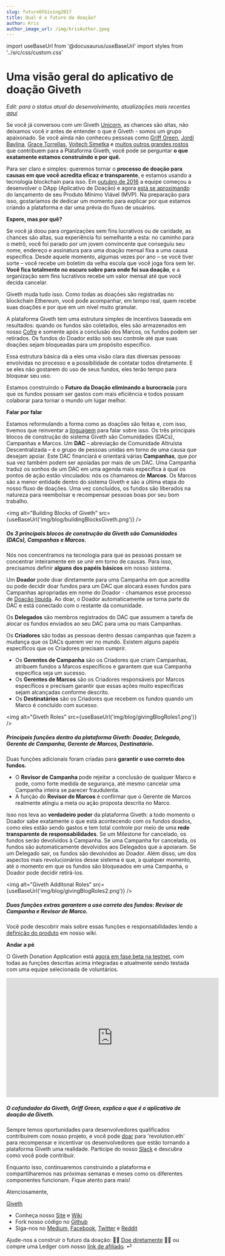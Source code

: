 ```yaml
---
slug: futureOfGiving2017
title: Qual é o futuro da doação?
author: Kris
author_image_url: /img/krisAuthor.jpeg
---
```

import useBaseUrl from '@docusaurus/useBaseUrl'
import styles from '../src/css/custom.css'


Uma visão geral do aplicativo de doação Giveth
==============================================

_Edit: para o status atual do desenvolvimento, atualizações mais recentes_ [_aqui_](https://medium.com/giveth/tagged/dappening)

Se você já conversou com um Giveth [Unicorn](https://medium.com/giveth/giveth-introduces-decentralized-altruistic-communities-dacs-d1155a79bdc4), as chances são altas, não deixamos você ir antes de entender o que é Giveth - somos um grupo apaixonado. Se você ainda não conheceu pessoas como [Griff Green](https://medium.com/@thegrifft), [Jordi Baylina](https://github.com/jbaylina), [Grace Torrellas](https://twitter.com/GraceTorrellas), [Vojtech Simetka](https://github.com/vojtechsimetka) e [muitos outros grandes rostos](https://wiki.giveth.io/dac/team-organisation/) que contribuem para a Plataforma Giveth, você pode se perguntar **o que exatamente estamos construindo e por quê.**

Para ser claro e simples: queremos tornar o **processo de doação para causas em que você acredita eficaz e transparente**, e estamos usando a tecnologia blockchain para isso. Em [outubro de 2016](https://medium.com/giveth/the-minime-token-open-sourced-by-giveth-2710c0210787) a equipe começou a desenvolver o DApp (Aplicativo de Doação) e agora [está se aproximando](https://wiki.giveth.io/dapp) do lançamento de seu Produto Mínimo Viável (MVP). Na preparação para isso, gostaríamos de dedicar um momento para explicar por que estamos criando a plataforma e dar uma prévia do fluxo de usuários.

**Espere, mas por quê?**

Se você já doou para organizações sem fins lucrativos ou de caridade, as chances são altas, sua experiência foi semelhante a esta: no caminho para o metrô, você foi parado por um jovem convincente que conseguiu seu nome, endereço e assinatura para uma doação mensal fixa a uma causa específica. Desde aquele momento, algumas vezes por ano – se você tiver sorte – você recebe um boletim da velha escola que você joga fora sem ler. **Você fica totalmente no escuro sobre para onde foi sua doação**, e a organização sem fins lucrativos recebe um valor mensal até que você decida cancelar.

Giveth muda tudo isso. Como todas as doações são registradas no blockchain Ethereum, você pode acompanhar, em tempo real, quem recebe suas doações e por que em um nível muito granular.

A plataforma Giveth tem uma estrutura simples de incentivos baseada em resultados: quando os fundos são coletados, eles são armazenados em nosso [Cofre](https://medium.com/giveth/the-vault-contract-open-sourced-by-giveth-fe2261f7b91b) e somente após a conclusão dos Marcos, os fundos podem ser retirados. Os fundos do Doador estão sob seu controle até que suas doações sejam bloqueadas para um propósito específico.

Essa estrutura básica dá a eles uma visão clara das diversas pessoas envolvidas no processo e a possibilidade de contatar todos diretamente. E se eles não gostarem do uso de seus fundos, eles terão tempo para bloquear seu uso.

Estamos construindo o **Futuro da Doação eliminando a burocracia** para que os fundos possam ser gastos com mais eficiência e todos possam colaborar para tornar o mundo um lugar melhor.

**Falar por falar**

Estamos reformulando a forma como as doações são feitas e, com isso, tivemos que reinventar a [linguagem](http://wiki.giveth.io/dapp/product-definition) para falar sobre isso. Os três principais blocos de construção do sistema Giveth são Comunidades (DACs), Campanhas e Marcos. Um **DAC** – abreviação de Comunidade Altruísta Descentralizada – é o grupo de pessoas unidas em torno de uma causa que desejam apoiar. Este DAC financiará e orientará várias **Campanhas**, que por sua vez também podem ser apoiadas por mais de um DAC. Uma Campanha traduz os sonhos de um DAC em uma agenda mais específica à qual os pontos de ação estão vinculados: nós os chamamos de **Marcos**. Os Marcos são a menor entidade dentro do sistema Giveth e são a última etapa do nosso fluxo de doações. Uma vez concluídos, os fundos são liberados na natureza para reembolsar e recompensar pessoas boas por seu bom trabalho.

<img alt="Building Blocks of Giveth" src={useBaseUrl('img/blog/buildingBlocksGiveth.png')} />

##### Os 3 principais blocos de construção da Giveth são Comunidades (DACs), Campanhas e Marcos.

Nós nos concentramos na tecnologia para que as pessoas possam se concentrar inteiramente em se unir em torno de causas. Para isso, precisamos definir **alguns dos papéis básicos** em nosso sistema.

Um **Doador** pode doar diretamente para uma Campanha em que acredita ou pode decidir doar fundos para um DAC que alocará esses fundos para Campanhas apropriadas em nome do Doador - chamamos esse processo de [Doação líquida](https://medium.com/giveth/liquid-democracy-what-that-bd3c63e8df52). Ao doar, o Doador automaticamente se torna parte do DAC e está conectado com o restante da comunidade.

Os **Delegados** são membros registrados do DAC que assumem a tarefa de alocar os fundos enviados ao seu DAC para uma ou mais Campanhas.

Os **Criadores** são todas as pessoas dentro dessas campanhas que fazem a mudança que os DACs querem ver no mundo. Existem alguns papéis específicos que os Criadores precisam cumprir.

* Os **Gerentes de Campanha** são os Criadores que criam Campanhas, atribuem fundos a Marcos específicos e garantem que sua Campanha específica seja um sucesso.
* Os **Gerentes de Marcos** são os Criadores responsáveis por Marcos específicos e precisam garantir que essas ações muito específicas sejam alcançadas conforme descrito.
* Os **Destinatários** são os Criadores que recebem os fundos quando um Marco é concluído com sucesso.

<img alt="Giveth Roles" src={useBaseUrl('img/blog/givingBlogRoles1.png')} />

##### Principais funções dentro da plataforma Giveth: Doador, Delegado, Gerente de Campanha, Gerente de Marcos, Destinatário.

Duas funções adicionais foram criadas para **garantir o uso correto dos fundos.**

* O **Revisor de Campanha** pode rejeitar a conclusão de qualquer Marco e pode, como forte medida de segurança, até mesmo cancelar uma Campanha inteira se parecer fraudulenta.
* A função do **Revisor de Marcos** é confirmar que o Gerente de Marcos realmente atingiu a meta ou ação proposta descrita no Marco.

Isso nos leva ao **verdadeiro poder** da plataforma Giveth: a todo momento o Doador sabe exatamente o que está acontecendo com os fundos doados, como eles estão sendo gastos e tem total controle por meio de uma **rede transparente de responsabilidades**. Se um Milestone for cancelado, os fundos serão devolvidos à Campanha. Se uma Campanha for cancelada, os fundos são automaticamente devolvidos aos Delegados que a apoiaram. Se um Delegado sair, os fundos são devolvidos ao Doador. Além disso, um dos aspectos mais revolucionários desse sistema é que, a qualquer momento, até o momento em que os fundos são bloqueados em uma Campanha, o Doador pode decidir retirá-los.

<img alt="Giveth Additonal Roles" src={useBaseUrl('img/blog/givingBlogRoles2.png')} />

##### Duas funções extras garantem o uso correto dos fundos: Revisor de Campanha e Revisor de Marco.

Você pode descobrir mais sobre essas funções e responsabilidades lendo a [definição do produto](https://wiki.giveth.io/dapp/product-definition/) em nosso wiki.

**Andar a pé**

O Giveth Donation Application está [agora em fase beta na testnet](https://wiki.giveth.io/dapp), com todas as funções descritas acima integradas e atualmente sendo testada com uma equipe selecionada de voluntários.

<iframe width="560" height="315" src="https://www.youtube.com/embed/gPXoEzuNQzc" title="YouTube video player" frameborder="0" allow="accelerometer; autoplay; clipboard-write; encrypted-media; gyroscope; picture-in-picture" allowfullscreen></iframe>

##### O cofundador da Giveth, Griff Green, explica o que é o aplicativo de doação da Giveth.

Sempre temos oportunidades para desenvolvedores qualificados contribuirem com nosso projeto, e você pode [doar](https://wiki.giveth.io/dac/finances/) para 'revolution.eth' para recompensar e incentivar os desenvolvedores que estão tornando a plataforma Giveth uma realidade. Participe do nosso [Slack](http://slack.giveth.io/) e descubra como você pode contribuir.

Enquanto isso, continuaremos construindo a plataforma e compartilharemos nas próximas semanas e meses como os diferentes componentes funcionam. Fique atento para mais!

Atenciosamente,

[Giveth](https://giveth.io/)

* Conheça nosso [Site](http://giveth.io/) e [Wiki](https://wiki.giveth.io/)
* Fork nosso código no [Github](http://github.com/Giveth/)
* Siga-nos no [Medium](http://medium.com/giveth/), [Facebook](https://www.facebook.com/givethio), [Twitter](http://twitter.com/givethio) e [Reddit](https://www.reddit.com/r/giveth/)

Ajude-nos a construir o futuro da doação: 🤲🏼 [Doe diretamente](http://donate.giveth.io/) 🤲🏼 ou compre uma Ledger com nosso [link de afiliado](https://www.ledgerwallet.com/products/ledger-nano-s?utm_source=&utm_medium=affiliate&utm_campaign=d663). ⏎
